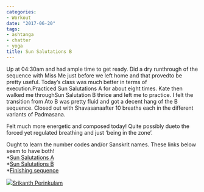 ```yaml
---
categories:
- Workout
date: "2017-06-20"
tags:
- ashtanga
- chatter
- yoga
title: Sun Salutations B
---
```


Up at 04:30am and had ample time to get ready. Did a dry runthrough of the sequence with Miss Me just before we left home and that provedto be pretty useful. Today’s class was much better in terms of execution.Practiced Sun Salutations A for about eight times. Kate then walked me throughSun Salutation B thrice and left me to practice. I felt the transition from Ato B was pretty fluid and got a decent hang of the B sequence. Closed out with Shavasanaafter 10 breaths each in the different variants of Padmasana.

Felt much more energetic and composed today! Quite possibly dueto the forced yet regulated breathing and just ‘being in the zone’.

Ought to learn the number codes and/or Sanskrit names. These links below seem to have both!  
\*[Sun Salutations A](https://www.ashtangayoga.info/practice/surya-namaskara-a-sun-salutation/opt/vinyasa/)  
\*[Sun Salutations B](https://www.ashtangayoga.info/practice/surya-namaskara-b-sun-salutation-b/opt/vinyasa/)  
\*[Finishing sequence](https://www.ashtangayoga.info/practice/the-finishing-sequence)

![](images/cropped-cropped-SP01-550afdebv1_site_icon.png)[Srikanth Perinkulam](https://srikanthperinkulam.com)
